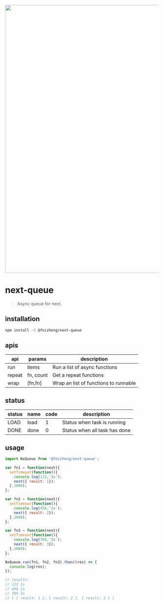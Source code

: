 <p align="center">
  <a href="https://afeiship.github.io/next-queue/">
    <img width="880" src="https://tva1.sinaimg.cn/large/006tNbRwgy1gaa2xerbv3j30w40hugon.jpg">
  </a>
</p>

# next-queue
> Async queue for next.

## installation
```bash
npm install -S @feizheng/next-queue
```

## apis
| api    | params    | description                           |
| ------ | --------- | ------------------------------------- |
| run    | items     | Run a list of async functions         |
| repeat | fn, count | Get a repeat functions                |
| wrap   | [fn,fn]   | Wrap an list of functions to runnable |

## status
| status | name | code | description                   |
| ------ | ---- | ---- | ----------------------------- |
| LOAD   | load | 1    | Status when task is running   |
| DONE   | done | 0    | Status when all task has done |

## usage
```js
import NxQueue from '@feizheng/next-queue';

var fn1 = function(next){
  setTimeout(function(){
    console.log(123,'1s');
    next({ result: 1});
  },1000);
};

var fn2 = function(next){
  setTimeout(function(){
    console.log(456,'2s');
    next({ result: 2});
  },1000);
};

var fn3 = function(next){
  setTimeout(function(){
    console.log(789,'3s');
    next({ result: 3});
  },1000);
};

NxQueue.run(fn1, fn2, fn3).then((res) => {
  console.log(res);
});

// results:
// 123 1s
// 456 2s
// 789 3s
// [ { result: 1 }, { result: 2 }, { result: 3 } ]
```
